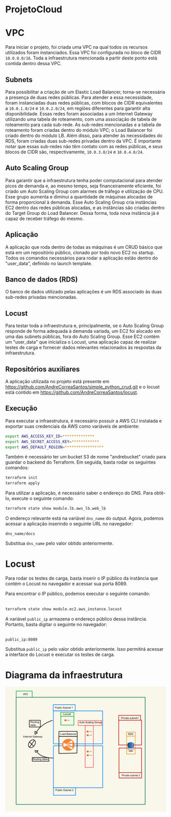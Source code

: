 # ProjetoCloud


# VPC

Para iniciar o projeto, foi criada uma VPC na qual todos os recursos utilizados foram instanciados. Essa VPC foi configurada no bloco de CIDR `10.0.0.0/16`. Toda a infraestrutura mencionada a partir deste ponto está contida dentro dessa VPC.

## Subnets

Para possibilitar a criação de um Elastic Load Balancer, torna-se necessária a presença de duas redes públicas. Para atender a essa necessidade, foram instanciadas duas redes públicas, com blocos de CIDR equivalentes a `10.0.1.0/24` e `10.0.2.0/24`, em regiões diferentes para garantir alta disponibilidade. Essas redes foram associadas a um Internet Gateway utilizando uma tabela de roteamento, com uma associação de tabela de roteamento para cada sub-rede. As sub-redes mencionadas e a tabela de roteamento foram criadas dentro do módulo VPC; o Load Balancer foi criado dentro do módulo LB. Além disso, para atender às necessidades do RDS, foram criadas duas sub-redes privadas dentro da VPC. É importante notar que essas sub-redes não têm contato com as redes públicas, e seus blocos de CIDR são, respectivamente, `10.0.3.0/24` e `10.0.4.0/24`.

## Auto Scaling Group

Para garantir que a infraestrutura tenha poder computacional para atender picos de demanda e, ao mesmo tempo, seja financeiramente eficiente, foi criado um Auto Scaling Group com alarmes de tráfego e utilização de CPU. Esse grupo aumenta e diminui a quantidade de máquinas alocadas de forma proporcional à demanda. Esse Auto Scaling Group cria instâncias EC2 dentro das redes públicas alocadas, e as instâncias são criadas dentro do Target Group do Load Balancer. Dessa forma, toda nova instância já é capaz de receber tráfego do mesmo.

## Aplicação

A aplicação que roda dentro de todas as máquinas é um CRUD básico que está em um repositório público, clonado por todo novo EC2 no startup. Todos os comandos necessários para rodar a aplicação estão dentro do "user_data", definido no launch template.

## Banco de dados (RDS)

O banco de dados utilizado pelas aplicações é um RDS associado às duas sub-redes privadas mencionadas.

## Locust

Para testar toda a infraestrutura e, principalmente, se o Auto Scaling Group responde de forma adequada à demanda variada, um EC2 foi alocado em uma das subnets públicas, fora do Auto Scaling Group. Esse EC2 contém um "user_data" que inicializa o Locust, uma aplicação capaz de realizar testes de carga e fornecer dados relevantes relacionados às respostas da infraestrutura.


## Repositórios auxiliares

A aplicação utilizada no projeto está presente em https://github.com/AndreCorreaSantos/simple_python_crud.git e o locust está contido em https://github.com/AndreCorreaSantos/locust.


## Execução


Para executar a infraestrutura, é necessário possuir a AWS CLI instalada e exportar suas credenciais da AWS como variáveis de ambiente:

```bash
export AWS_ACCESS_KEY_ID=**************
export AWS_SECRET_ACCESS_KEY=************
export AWS_DEFAULT_REGION=*****************
```

Também é necessário ter um bucket S3 de nome "andrebucket" criado para guardar o backend do Terraform. Em seguida, basta rodar os seguintes comandos:

```bash
terraform init
terraform apply
```

Para utilizar a aplicação, é necessário saber o endereço do DNS. Para obtê-lo, execute o seguinte comando:

```bash
terraform state show module.lb.aws_lb.web_lb
```

O endereço relevante está na variável `dns_name` do output. Agora, podemos acessar a aplicação inserindo o seguinte URL no navegador:

```
dns_name/docs
```

Substitua `dns_name` pelo valor obtido anteriormente.

# Locust

Para rodar os testes de carga, basta inserir o IP público da instância que contém o Locust no navegador e acessar sua porta 8089.



Para encontrar o IP público, podemos executar o seguinte comando:



```bash

terraform state show module.ec2.aws_instance.locust

```



A variável `public_ip` armazena o endereço público dessa instância. Portanto, basta digitar o seguinte no navegador:



```

public_ip:8089

```



Substitua `public_ip` pelo valor obtido anteriormente. Isso permitirá acessar a interface do Locust e executar os testes de carga.


# Diagrama da infraestrutura

![Diagrama](Diagrama.jpg)
